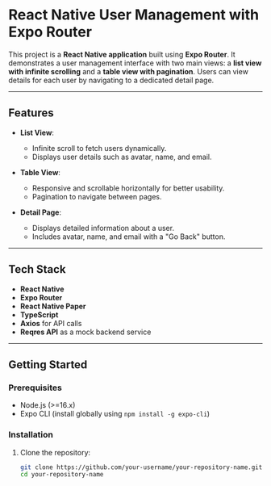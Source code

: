 # **React Native User Management with Expo Router**

This project is a **React Native application** built using **Expo Router**. It demonstrates a user management interface with two main views: a **list view with infinite scrolling** and a **table view with pagination**. Users can view details for each user by navigating to a dedicated detail page.

---

## **Features**

- **List View**: 
  - Infinite scroll to fetch users dynamically.
  - Displays user details such as avatar, name, and email.

- **Table View**:
  - Responsive and scrollable horizontally for better usability.
  - Pagination to navigate between pages.

- **Detail Page**:
  - Displays detailed information about a user.
  - Includes avatar, name, and email with a "Go Back" button.

---

## **Tech Stack**

- **React Native**
- **Expo Router**
- **React Native Paper**
- **TypeScript**
- **Axios** for API calls
- **Reqres API** as a mock backend service

---

## **Getting Started**

### **Prerequisites**

- Node.js (>=16.x)
- Expo CLI (install globally using `npm install -g expo-cli`)

### **Installation**

1. Clone the repository:
   ```bash
   git clone https://github.com/your-username/your-repository-name.git
   cd your-repository-name
